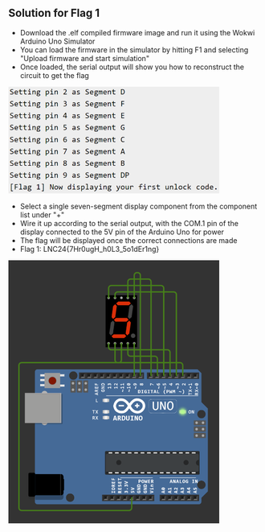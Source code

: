 ## Solution for Flag 1
- Download the .elf compiled firmware image and run it using the Wokwi Arduino Uno Simulator
- You can load the firmware in the simulator by hitting F1 and selecting "Upload firmware and start simulation"
- Once loaded, the serial output will show you how to reconstruct the circuit to get the flag

<img src="./segments_serial_output.png" width="420">

- Select a single seven-segment display component from the component list under "+"
- Wire it up according to the serial output, with the COM.1 pin of the display connected to the 5V pin of the Arduino Uno for power
- The flag will be displayed once the correct connections are made
- Flag 1: LNC24{7Hr0ugH_h0L3_5o1dEr1ng}

<img src="./segments_display.png" width="420">
